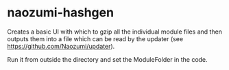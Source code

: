 # naozumi-hashgen

Creates a basic UI with which to gzip all the individual module files and then outputs them into a file which can be read by the updater (see https://github.com/Naozumi/updater).

Run it from outside the directory and set the ModuleFolder in the code.
